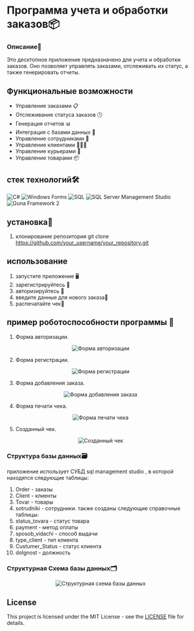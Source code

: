 # Программа учета и обработки заказов📦

### Описание📝
Это десктопное приложение предназначено для учета и обработки заказов. Оно позволяет управлять заказами, отслеживать их статус, а также генерировать отчеты.

## Функциональные возможности
- Управление заказами 📋
- Отслеживание статуса заказов 🕒
- Генерация отчетов 📊
- Интеграция с базами данных 🔗
- Управление сотрудниками 👥
- Управление клиентами 🧑‍🤝‍🧑
- Управление курьерами 🚚
- Управление товарами 📦

## стек технологий🛠️

![C#](https://img.shields.io/badge/-C%23-090909?style=for-the-badge&logo=csharp&logoColor=239120)
![Windows Forms](https://img.shields.io/badge/-Windows%20Forms-090909?style=for-the-badge&logo=windows&logoColor=0078D6)
![SQL](https://img.shields.io/badge/-SQL-090909?style=for-the-badge&logo=postgresql&logoColor=47c5fb)
![SQL Server Management Studio](https://img.shields.io/badge/-SSMS-090909?style=for-the-badge&logo=microsoftsqlserver&logoColor=CC2927)
![Guna Framework 2](https://img.shields.io/badge/-Guna%20Framework%202-090909?style=for-the-badge&logo=.net&logoColor=512BD4)

## установка🔧

1. клонирование репозитория 
 git clone https://github.com/your_username/your_repository.git

 ## использование
 1. запустите приложение 🖥️
 2. зарегистрируйтесь 📝
 3. авторизируйтесь 🔐
 4. введите данные для нового заказа🛒
 5. распечатайте чек🧾

 ## пример роботоспособности программы 📸

1. Форма авторизации.
<p align="center">
  <img src="https://github.com/user-attachments/assets/74eae220-6f7e-4a2d-92d4-380c3c03f7ce" alt="Форма авторизации"/>
</p>

2. Форма регистрации.
<p align="center">
  <img src="https://github.com/user-attachments/assets/f3502545-72e2-4115-848c-04db9da994e7" alt="Форма регистрации"/>
</p>

3. Форма добавления заказа.
<p align="center">
  <img src="https://github.com/user-attachments/assets/42214ec9-162d-49d0-8a1d-b4fffc3e928c" alt="Форма добавления заказа"/>
</p>

4. Форма печати чека.
<p align="center">
  <img src="https://github.com/user-attachments/assets/80bd384d-ed70-4f18-903f-bd71396f7b63" alt="Форма печати чека"/>
</p>

5. Созданный чек.
<p align="center">
  <img src="https://github.com/user-attachments/assets/d6489daa-b95d-4299-98fe-0c0cc49a1441" alt="Созданный чек"/>
</p>

 ### Структура базы данных🗃️

приложение использует СУБД sql management studio , в которой находятся следующие таблицы:
1. Order - заказы
2. Client - клиенты 
3. Tovar - товары  
4. sotrudniki - сотрудники.
также созданы следующие справочные таблицы:
5. status_tovara - статус товара
6. payment - метод оплаты  
7. sposob_vidachi - способ выдачи
8. type_client - тип клиента
9. Custumer_Status - статус клиента 
10. dolgnost - должность
### Структурная Схема базы данных🗂️
<p align="center">
  <img src="https://github.com/user-attachments/assets/10c8235b-cb2e-47e6-b1fd-7f78fd719445" alt="Структурная схема базы данных" />
</p>

## License

This project is licensed under the MIT License - see the [LICENSE](LICENSE) file for details.
